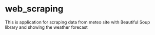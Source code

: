 # web_scraping
This is application for scraping data from meteo site with Beautiful Soup library and showing the weather forecast
